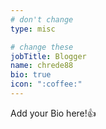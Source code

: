 ```yaml
---
# don't change
type: misc

# change these
jobTitle: Blogger
name: chrede88
bio: true
icon: ":coffee:"
---
```


Add your Bio here!:+1: